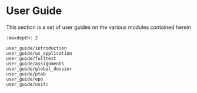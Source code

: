 # User Guide
This section is a set of user guides on the various modules contained herein


```{toctree}
:maxdepth: 2

user_guide/introduction
user_guide/us_application
user_guide/fulltext
user_guide/assignments
user_guide/global_dossier
user_guide/ptab
user_guide/epo
user_guide/usitc

```